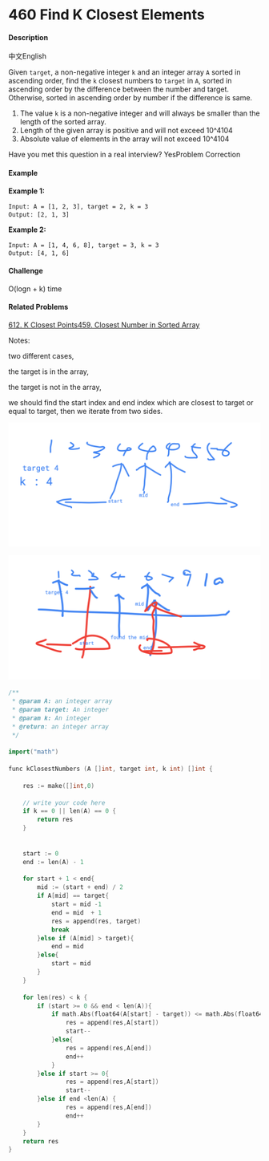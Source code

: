 # 460 Find K Closest Elements



#### Description

中文English

Given `target`, a non-negative integer `k` and an integer array `A` sorted in ascending order, find the `k` closest numbers to `target` in `A`, sorted in ascending order by the difference between the number and target. Otherwise, sorted in ascending order by number if the difference is same.

1. The value `k` is a non-negative integer and will always be smaller than the length of the sorted array.
2. Length of the given array is positive and will not exceed 10^410​4​​
3. Absolute value of elements in the array will not exceed 10^410​4​​

Have you met this question in a real interview?  YesProblem Correction

#### Example

**Example 1:**

```text
Input: A = [1, 2, 3], target = 2, k = 3
Output: [2, 1, 3]
```

**Example 2:**

```text
Input: A = [1, 4, 6, 8], target = 3, k = 3
Output: [4, 1, 6]
```

#### Challenge

O\(logn + k\) time

#### Related Problems

[612. K Closest Points](https://www.lintcode.com/problem/k-closest-points)[459. Closest Number in Sorted Array](https://www.lintcode.com/problem/closest-number-in-sorted-array)

Notes:

two different cases,

the target is in the array,

the target is not in the array,

we should find the start index and end index which are closest to target or equal to target, then we iterate from two sides. 

![](../.gitbook/assets/autodraw-06_03_2019.png)

![](../.gitbook/assets/autodraw-06_03_2019-1.png)

```cpp
/**
 * @param A: an integer array
 * @param target: An integer
 * @param k: An integer
 * @return: an integer array
 */
 
import("math")

func kClosestNumbers (A []int, target int, k int) []int {
    
    res := make([]int,0)
        
    // write your code here
    if k == 0 || len(A) == 0 {
        return res
    }

    
    start := 0
    end := len(A) - 1
    
    for start + 1 < end{
        mid := (start + end) / 2 
        if A[mid] == target{
            start = mid -1 
            end = mid  + 1
            res = append(res, target)
            break
        }else if (A[mid] > target){
            end = mid
        }else{
            start = mid
        }
    }
    
    for len(res) < k {
        if (start >= 0 && end < len(A)){
            if math.Abs(float64(A[start] - target)) <= math.Abs(float64(A[end] - target)){
                res = append(res,A[start])
                start--
            }else{
                res = append(res,A[end])
                end++
            }
        }else if start >= 0{
                res = append(res,A[start])
                start--          
        }else if end <len(A) {
                res = append(res,A[end])
                end++               
        }
    }
    return res
}

```

